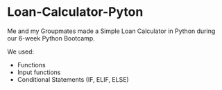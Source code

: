 # Loan-Calculator-Pyton

Me and my Groupmates made a Simple Loan Calculator in Python during our 6-week Python Bootcamp.

We used:
- Functions
- Input functions
- Conditional Statements (IF, ELIF, ELSE)
